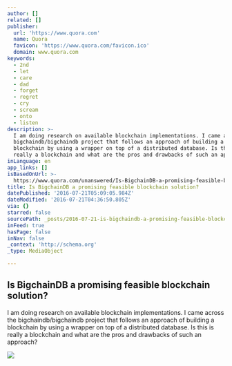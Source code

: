 ```yaml
---
author: []
related: []
publisher:
  url: 'https://www.quora.com'
  name: Quora
  favicon: 'https://www.quora.com/favicon.ico'
  domain: www.quora.com
keywords:
  - 2nd
  - let
  - care
  - dad
  - forget
  - regret
  - cry
  - scream
  - onto
  - listen
description: >-
  I am doing research on available blockchain implementations. I came across the
  bigchaindb/bigchaindb project that follows an approach of building a
  blockchain by using a wrapper on top of a distributed database. Is this is
  really a blockchain and what are the pros and drawbacks of such an approach?
inLanguage: en
app_links: []
isBasedOnUrl: >-
  https://www.quora.com/unanswered/Is-BigchainDB-a-promising-feasible-blockchain-solution
title: Is BigchainDB a promising feasible blockchain solution?
datePublished: '2016-07-21T05:09:05.984Z'
dateModified: '2016-07-21T04:36:50.805Z'
via: {}
starred: false
sourcePath: _posts/2016-07-21-is-bigchaindb-a-promising-feasible-blockchain-solution.md
inFeed: true
hasPage: false
inNav: false
_context: 'http://schema.org'
_type: MediaObject

---
```

<article style=""><h1>Is BigchainDB a promising feasible blockchain solution?</h1><p>I am doing research on available blockchain implementations. I came across the bigchaindb/bigchaindb project that follows an approach of building a blockchain by using a wrapper on top of a distributed database. Is this is really a blockchain and what are the pros and drawbacks of such an approach?</p><img src="https://qsf.ec.quoracdn.net/-images.new_grid.fb_share_default.pnge6dde9cfa6e03c43.png" /></article>